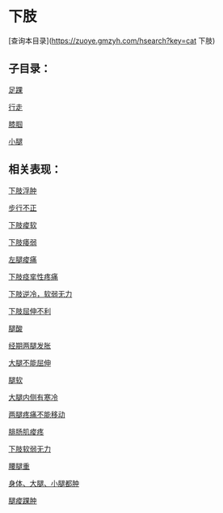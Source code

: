 # 下肢
[查询本目录](https://zuoye.gmzyh.com/hsearch?key=cat 下肢)

## 子目录：
[足踝](https://www.gmzyjc.com/read/biaoxian/cat_足踝.md)
[行走](https://www.gmzyjc.com/read/biaoxian/cat_行走.md)
[膝腘](https://www.gmzyjc.com/read/biaoxian/cat_膝腘.md)
[小腿](https://www.gmzyjc.com/read/biaoxian/cat_小腿.md)
## 相关表现：

[下肢浮肿](https://zuoye.gmzyh.com/search?key=下肢浮肿)
[步行不正](https://zuoye.gmzyh.com/search?key=步行不正)
[下肢痠软](https://zuoye.gmzyh.com/search?key=下肢痠软)
[下肢痿弱](https://zuoye.gmzyh.com/search?key=下肢痿弱)
[左腿痠痛](https://zuoye.gmzyh.com/search?key=左腿痠痛)
[下肢痉挛性疼痛](https://zuoye.gmzyh.com/search?key=下肢痉挛性疼痛)
[下肢逆冷，软弱无力](https://zuoye.gmzyh.com/search?key=下肢逆冷，软弱无力)
[下肢屈伸不利](https://zuoye.gmzyh.com/search?key=下肢屈伸不利)
[腿酸](https://zuoye.gmzyh.com/search?key=腿酸)
[经期两腿发胀](https://zuoye.gmzyh.com/search?key=经期两腿发胀)
[大腿不能屈伸](https://zuoye.gmzyh.com/search?key=大腿不能屈伸)
[腿软](https://zuoye.gmzyh.com/search?key=腿软)
[大腿内侧有寒冷](https://zuoye.gmzyh.com/search?key=大腿内侧有寒冷)
[两腿疼痛不能移动](https://zuoye.gmzyh.com/search?key=两腿疼痛不能移动)
[腓肠肌痠疼](https://zuoye.gmzyh.com/search?key=腓肠肌痠疼)
[下肢软弱无力](https://zuoye.gmzyh.com/search?key=下肢软弱无力)
[腰腿重](https://zuoye.gmzyh.com/search?key=腰腿重)
[身体、大腿、小腿都肿](https://zuoye.gmzyh.com/search?key=身体、大腿、小腿都肿)
[腿痠踝肿](https://zuoye.gmzyh.com/search?key=腿痠踝肿)
